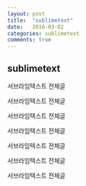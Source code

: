 ```yaml
---
layout: post
title:  "sublimetext"
date:   2016-03-02
categories: sublimetext
comments: true
---
```


## sublimetext

서브라임텍스트 전체글


서브라임텍스트 전체글


서브라임텍스트 전체글


서브라임텍스트 전체글


서브라임텍스트 전체글


서브라임텍스트 전체글


서브라임텍스트 전체글

